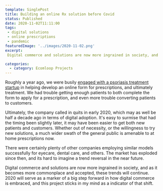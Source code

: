 ```yaml
---
template: SinglePost
title: Building an online Rx solution before Covid
status: Published
date: 2020-11-02T11:11:00
tags:
 - digital solutions
 - online prescriptions
 - pandemic
featuredImage: '../images/2020-11-02.png'
excerpt:
 Digital commerce and solutions are now more ingrained in society, and as it becomes more commonplace and accepted, these trends will continue. 2020 will serve as a marker of a big step forward in how digital commerce is embraced, and this project sticks in my mind as a indicator of that shift.  

categories:
  - category: Ecomloop Projects
---
```

Roughly a year ago, we were busily [engaged with a psoriasis treatment startup](https://ecomloop.com/woocommerce-conversion-rate-optimization/) in helping develop an online form for prescriptions, and ultimately treatment. We had trouble getting enough patients to both complete the form to apply for a prescription, and even more trouble converting patients to customers.

Ultimately, the company called in quits in early 2020, which may as well be half a decade ago in terms of digital adoption. It's easy to surmise that had the timing been slightly later, it may have been easier to get both new patients and customers. Whether out of necessity, or the willingness to try new solutions, a much wider swath of the general public is amenable to at home prescriptions now.

There were certainly plenty of other companies employing similar models successfully for eyecare, dental care, and others. The market has exploded since then, and its hard to imagine a trend reversal in the near future.

Digital commerce and solutions are now more ingrained in society, and as it becomes more commonplace and accepted, these trends will continue. 2020 will serve as a marker of a big step forward in how digital commerce is embraced, and this project sticks in my mind as a indicator of that shift.  
